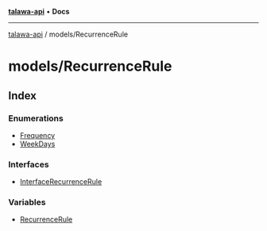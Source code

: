 [**talawa-api**](../../README.md) • **Docs**

***

[talawa-api](../../modules.md) / models/RecurrenceRule

# models/RecurrenceRule

## Index

### Enumerations

- [Frequency](enumerations/Frequency.md)
- [WeekDays](enumerations/WeekDays.md)

### Interfaces

- [InterfaceRecurrenceRule](interfaces/InterfaceRecurrenceRule.md)

### Variables

- [RecurrenceRule](variables/RecurrenceRule.md)
